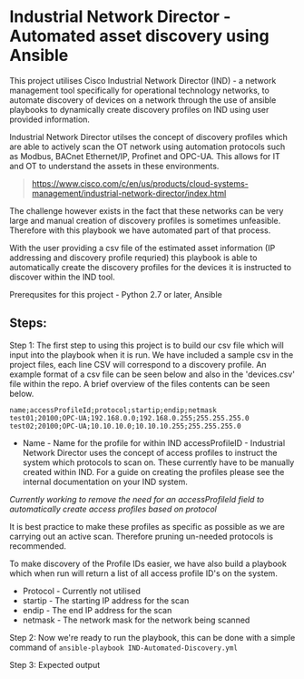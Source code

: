 # Industrial Network Director - Automated asset discovery using Ansible

This project utilises Cisco Industrial Network Director (IND) - a network management tool specifically for operational technology networks, to automate discovery of devices on a network through the use of ansible playbooks to dynamically create discovery profiles on IND using user provided information. 

Industrial Network Director utilses the concept of discovery profiles which are able to actively scan the OT network using automation protocols such as Modbus, BACnet Ethernet/IP, Profinet and OPC-UA. This allows for IT and OT to understand the assets in these environments.

> https://www.cisco.com/c/en/us/products/cloud-systems-management/industrial-network-director/index.html

The challenge however exists in the fact that these networks can be very large and manual creation of discovery profiles is sometimes unfeasible. Therefore with this playbook we have automated part of that process.

With the user providing a csv file of the estimated asset information (IP addressing and discovery profile requried) this playbook is able to automatically create the discovery profiles for the devices it is instructed to discover within the IND tool.

Prerequsites for this project - Python 2.7 or later, Ansible

## Steps:

Step 1: The first step to using this project is to build our csv file which will input into the playbook when it is run. We have included a sample csv in the project files, each line CSV will correspond to a discovery profile. An example format of a csv file can be seen below and also in the 'devices.csv' file within the repo. A brief overview of the files contents can be seen below.
    
```"name;accessProfileId;protocol;startip;endip;netmask"
name;accessProfileId;protocol;startip;endip;netmask
test01;20100;OPC-UA;192.168.0.0;192.168.0.255;255.255.255.0
test02;20100;OPC-UA;10.10.10.0;10.10.10.255;255.255.255.0
```

* Name - Name for the profile for within IND
accessProfileID - Industrial Network Director uses the concept of access profiles to instruct the system which protocols to scan on. These currently have to be manually created within IND. For a guide on creating the profiles please see the internal documentation on your IND system.

*Currently working to remove the need for an accessProfileId field to automatically create access profiles based on protocol*

It is best practice to make these profiles as specific as possible as we are carrying out an active scan. Therefore pruning un-needed protocols is recommended.

To make discovery of the Profile IDs easier, we have also build a playbook which when run will return a list of all access profile ID's on the system.

* Protocol - Currently not utilised
* startip - The starting IP address for the scan
* endip - The end IP address for the scan
* netmask - The network mask for the network being scanned
    
Step 2: Now we're ready to run the playbook, this can be done with a simple command of `ansible-playbook IND-Automated-Discovery.yml`

Step 3: Expected output




